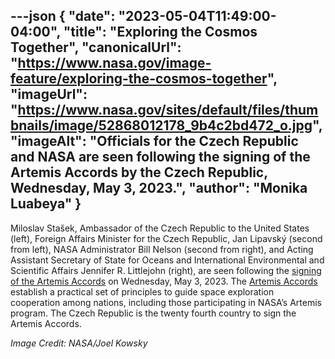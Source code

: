 ---json
{
  "date": "2023-05-04T11:49:00-04:00",
  "title": "Exploring the Cosmos Together",
  "canonicalUrl": "https://www.nasa.gov/image-feature/exploring-the-cosmos-together",
  "imageUrl": "https://www.nasa.gov/sites/default/files/thumbnails/image/52868012178_9b4c2bd472_o.jpg",
  "imageAlt": "Officials for the Czech Republic and NASA are seen following the signing of the Artemis Accords by the Czech Republic, Wednesday, May 3, 2023.",
  "author": "Monika Luabeya"
}
---

Miloslav Stašek, Ambassador of the Czech Republic to the United States (left), Foreign Affairs Minister for the Czech Republic, Jan Lipavský (second from left), NASA Administrator Bill Nelson (second from right), and Acting Assistant Secretary of State for Oceans and International Environmental and Scientific Affairs Jennifer R. Littlejohn (right), are seen following the [signing of the Artemis Accords](https://www.nasa.gov/press-release/nasa-welcomes-czech-foreign-minister-for-artemis-accords-signing) on Wednesday, May 3, 2023. The [Artemis Accords](https://www.nasa.gov/specials/artemis-accords/index.html) establish a practical set of principles to guide space exploration cooperation among nations, including those participating in NASA’s Artemis program. The Czech Republic is the twenty fourth country to sign the Artemis Accords.

_Image Credit: NASA/Joel Kowsky_
